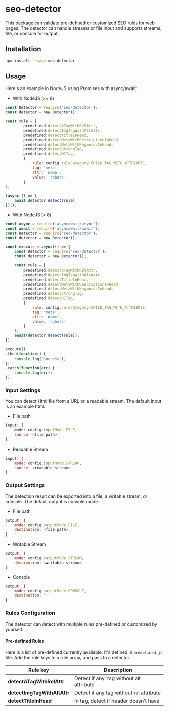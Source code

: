 # seo-detector

This package can validate pre-defined or customized SEO rules for web pages. The detector can handle streams or file input and supports streams, file, or console for output.

## Installation

```bash
npm install --save seo-detector
```

## Usage

Here's an example in NodeJS using Promises with async/await:

* With NodeJS (>= 8)
```js
const Detector = require('seo-detector');
const detector = new Detector();

const rule = [
        predefined.detectATagWithRelAttr, 
        predefined.detectImgTagWithAltAttr,
        predefined.detectTitleInHead,
        predefined.detectMetaWithDescriptionInHead,
        predefined.detectMetaWithKeywordsInHead,
        predefined.detectStrongTag,
        predefined.detectH1Tag,
        {
            rule: config.ruleCategory.CHILD_TAG_WITH_ATTRIBUTE, 
            tag: 'meta', 
            attr: 'name', 
            value: 'robots'
        }
];

(async () => {
    await detector.detect(rule);
})();
```

* With NodeJS (< 8)
```js
const async = require('asyncawait/async');
const await = require('asyncawait/await');
const Detector = require('seo-detector');
const detector = new Detector();

const execute = async(() => {
    const Detector = require('seo-detector');
    const detector = new Detector();

    const rule = [
        predefined.detectATagWithRelAttr, 
        predefined.detectImgTagWithAltAttr,
        predefined.detectTitleInHead,
        predefined.detectMetaWithDescriptionInHead,
        predefined.detectMetaWithKeywordsInHead,
        predefined.detectStrongTag,
        predefined.detectH1Tag,
        {
            rule: config.ruleCategory.CHILD_TAG_WITH_ATTRIBUTE, 
            tag: 'meta', 
            attr: 'name', 
            value: 'robots'
        }
    ];
    await(detector.detect(rule));
});

execute()
.then(function() {
    console.log('success');
})
.catch(function(err) {
    console.log(err);
});
```

### Input Settings
You can detect Html file from a URL or a readable stream. The default input is an example html. 


* File path
```js
input: {
    mode: config.inputMode.FILE,
    source: <file path>
}
```
* Readable Stream
```js
input: {
    mode: config.inputMode.STREAM,
    source: <readable stream>
}
```

### Output Settings
The detection result can be exported into a file, a writable stream, or console. The default output is console mode.  
* File path
```js
output: {
    mode: config.outputMode.FILE,
    destination: <file path>
}
```
* Writable Stream
```js
output: {
    mode: config.outputMode.STREAM,
    destination: <writable stream>
}
```
* Console
```js
output: {
    mode: config.outputMode.CONSOLE,
    destination: ''
}
```

### Rules Configuration
The detector can detect with multiple rules pre-defined or customized by yourself.

#### Pre-defined Rules
Here is a list of pre-defined currently available. It's defined in `predefined.js` file. Add the rule keys to a rule array, and pass to a detector.

Rule key                                | Description
--------------------------------------- | --------------------------------------
**detectATagWithRelAttr**               | Detect if any <img /> tag without alt attribute
**detectImgTagWithAltAttr**             | Detect if any <a /> tag without rel attribute
**detectTitleInHead**                   | In <head> tag, detect if header doesn’t have <title> tag
**detectMetaWithDescriptionInHead**     | In <head> tag, detect if header doesn’t have <meta name=“descriptions” ... /> tag
**detectMetaWithKeywordsInHead**        | In <head> tag, detect if header doesn’t have <meta name=“keywords” ... /> tag
**detectStrongTag**                     | Detect if there’re more than 15 <strong&gt; tag in HTML
**detectH1Tag**                         | Detect if a HTML have more than one <H1&gt; tag

#### Customized Rules
There are three types of rule can be customized.
1. Detect if any specific tag without a defined attribute.
```js
{
    rule: config.ruleCategory.TAG_WITH_ATTRIBUTE, 
    tag: 'a', 
    attr: 'rel'
}
```
2. Detect if any specific child tag without a defined attribute and a defined value in a specific parent tag. (The keys `parent`, `attr`, and `value` are optional.)
```js
{
    rule: config.ruleCategory.CHILD_TAG_WITH_ATTRIBUTE, 
    parent: 'head', 
    tag: 'meta', 
    attr: 'name', 
    value: 'keywords'
}
```
3. Detect if the number of a specific tag in the whole contents is greater than a defined number.
```js
{
    rule: config.ruleCategory.TAG_LIMIT_COUNT, 
    tag: 'strong', 
    count: 15
}
```

## Test
The tests run the SEO detector with mocha for several sample HTMLs in `test/` and output the results for each mode.

To run the tests:
```bash
npm test
```
